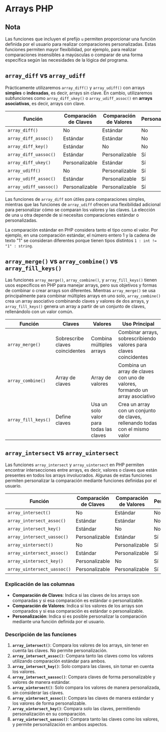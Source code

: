 # Arrays PHP

## Nota

Las funciones que incluyen el prefijo `u` permiten proporcionar una función definida por el usuario para realizar comparaciones personalizadas. Estas funciones permiten mayor flexibilidad, por ejemplo, para realizar comparaciones insensibles a mayúsculas o comparar de una forma específica según las necesidades de la lógica del programa.

## `array_diff` vs `array_udiff`

Prácticamente utilizaremos `array_diff()` y `array_udiff()` con arrays **simples** o **indexadas**, es decir, arrays sin clave. En cambio, utilizaremos subfunciones como `array_diff_ukey()` o `array_udiff_assoc()` en **arrays asociativas**, es decir, arrays con clave.

| Función                     | Comparación de Claves | Comparación de Valores       | Personalización          |
|-----------------------------|-----------------------|------------------------------|--------------------------|
| `array_diff()`              | No                    | Estándar                     | No                       |
| `array_diff_assoc()`        | Estándar              | Estándar                     | No                       |
| `array_diff_key()`          | Estándar              | No                           | No                       |
| `array_diff_uassoc()`       | Estándar              | Personalizable               | Sí                       |
| `array_diff_ukey()`         | Personalizable        | Estándar                     | Sí                       |
| `array_udiff()`             | No                    | Personalizable               | Sí                       |
| `array_udiff_assoc()`       | Estándar              | Personalizable               | Sí                       |
| `array_udiff_uassoc()`      | Personalizable        | Personalizable               | Sí                       |

Las funciones de `array_diff` son útiles para comparaciones simples, mientras que las funciones de `array_udiff` ofrecen una flexibilidad adicional para personalizar cómo se comparan los valores y las claves. La elección de una u otra depende de si necesitas comparaciones estándar o personalizadas.

La comparación estándar en PHP considera tanto el tipo como el valor. Por ejemplo, en una comparación estándar, el número entero 1 y la cadena de texto "1" se consideran diferentes porque tienen tipos distintos `1 : int != "1" : string`.

## `array_merge()` vs `array_combine()` vs `array_fill_keys()`

Las funciones `array_merge()`, `array_combine()`, y `array_fill_keys()` tienen usos específicos en PHP para manejar arrays, pero sus objetivos y formas de combinar o crear arrays son diferentes. Mientras `array_merge()` se usa principalmente para combinar múltiples arrays en uno solo, `array_combine()` crea un array asociativo combinando claves y valores de dos arrays, y `array_fill_keys()` genera un array a partir de un conjunto de claves, rellenándolo con un valor común.

| Función                | Claves             | Valores                         | Uso Principal                          |
|------------------------|--------------------|----------------------------------|----------------------------------------|
| `array_merge()`         | Sobrescribe claves coincidentes | Combina múltiples arrays | Combinar arrays, sobrescribiendo valores para claves coincidentes |
| `array_combine()`       | Array de claves    | Array de valores                | Combina un array de claves con uno de valores, formando un array asociativo |
| `array_fill_keys()`     | Define claves      | Usa un solo valor para todas las claves | Crea un array con un conjunto de claves, rellenando todas con el mismo valor |

## `array_intersect` vs `array_uintersect`

Las funciones `array_intersect` y `array_uintersect` en PHP permiten encontrar intersecciones entre arrays, es decir, valores o claves que están presentes en todos los arrays involucrados. Algunas de estas funciones permiten personalizar la comparación mediante funciones definidas por el usuario.

| Función                        | Comparación de Claves | Comparación de Valores       | Personalización          |
|--------------------------------|-----------------------|------------------------------|--------------------------|
| `array_intersect()`            | No                    | Estándar                     | No                       |
| `array_intersect_assoc()`      | Estándar              | Estándar                     | No                       |
| `array_intersect_key()`        | Estándar              | No                           | No                       |
| `array_intersect_uassoc()`     | Personalizable        | Estándar                     | Sí                       |
| `array_uintersect()`           | No                    | Personalizable               | Sí                       |
| `array_uintersect_assoc()`     | Estándar              | Personalizable               | Sí                       |
| `array_uintersect_key()`       | Personalizable        | No                           | Sí                       |
| `array_uintersect_uassoc()`    | Personalizable        | Personalizable               | Sí                       |

### Explicación de las columnas

- **Comparación de Claves**: Indica si las claves de los arrays son comparadas y si esa comparación es estándar o personalizable.
- **Comparación de Valores**: Indica si los valores de los arrays son comparados y si esa comparación es estándar o personalizable.
- **Personalización**: Indica si es posible personalizar la comparación mediante una función definida por el usuario.

### Descripción de las funciones

1. **`array_intersect()`**: Compara los valores de los arrays, sin tener en cuenta las claves. No permite personalización.
2. **`array_intersect_assoc()`**: Compara tanto las claves como los valores utilizando comparación estándar para ambos.
3. **`array_intersect_key()`**: Solo compara las claves, sin tomar en cuenta los valores.
4. **`array_intersect_uassoc()`**: Compara claves de forma personalizable y valores de manera estándar.
5. **`array_uintersect()`**: Solo compara los valores de manera personalizada, sin considerar las claves.
6. **`array_uintersect_assoc()`**: Compara las claves de manera estándar y los valores de forma personalizable.
7. **`array_uintersect_key()`**: Compara solo las claves, permitiendo personalización en su comparación.
8. **`array_uintersect_uassoc()`**: Compara tanto las claves como los valores, y permite personalización en ambos aspectos.


